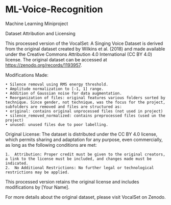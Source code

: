 # ML-Voice-Recognition
Machine Learning Miniproject

Dataset Attribution and Licensing

This processed version of the VocalSet: A Singing Voice Dataset is derived from the original dataset created by Wilkins et al. (2018) and made available under the Creative Commons Attribution 4.0 International (CC BY 4.0) license. The original dataset can be accessed at https://zenodo.org/records/1193957.

Modifications Made:

	• Silence removal using RMS energy threshold.
	• Amplitude normalization to [-1, 1] range.
	• Addition of Gaussian noise for data augmentation.
	• Reorganization of files: original features various folders sorted by technique. Since gender, not technique, was the focus for the project, subfolders are removed and files are structured as:
 	• original: contains original unprocessed files (not used in project)
  	• silence_removed_normalized: contains preprocessed files (used un the project)
   	• unused: unused files due to poor labelling.
      

Original License:
The dataset is distributed under the CC BY 4.0 license, which permits sharing and adaptation for any purpose, even commercially, as long as the following conditions are met:
	
 	1.	Attribution: Proper credit must be given to the original creators, a link to the license must be included, and changes made must be indicated.
	2.	No Additional Restrictions: No further legal or technological restrictions may be applied.

This processed version retains the original license and includes modifications by [Your Name].

For more details about the original dataset, please visit VocalSet on Zenodo.
